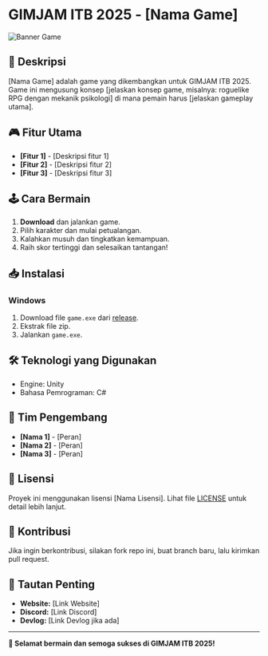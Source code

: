 # GIMJAM ITB 2025 - [Nama Game]

![Banner Game](link-banner-game.png)  

## 📌 Deskripsi
[Nama Game] adalah game yang dikembangkan untuk GIMJAM ITB 2025. Game ini mengusung konsep [jelaskan konsep game, misalnya: roguelike RPG dengan mekanik psikologi] di mana pemain harus [jelaskan gameplay utama].

## 🎮 Fitur Utama
- **[Fitur 1]** - [Deskripsi fitur 1]
- **[Fitur 2]** - [Deskripsi fitur 2]
- **[Fitur 3]** - [Deskripsi fitur 3]

## 🕹️ Cara Bermain
1. **Download** dan jalankan game.
2. Pilih karakter dan mulai petualangan.
3. Kalahkan musuh dan tingkatkan kemampuan.
4. Raih skor tertinggi dan selesaikan tantangan!

## 📥 Instalasi
### Windows
1. Download file `game.exe` dari [release](link-release).
2. Ekstrak file zip.
3. Jalankan `game.exe`.

## 🛠️ Teknologi yang Digunakan
- Engine: Unity
- Bahasa Pemrograman: C#

## 👥 Tim Pengembang
- **[Nama 1]** - [Peran]  
- **[Nama 2]** - [Peran]  
- **[Nama 3]** - [Peran]  

## 📜 Lisensi
Proyek ini menggunakan lisensi [Nama Lisensi]. Lihat file [LICENSE](LICENSE) untuk detail lebih lanjut.

## 🌟 Kontribusi
Jika ingin berkontribusi, silakan fork repo ini, buat branch baru, lalu kirimkan pull request.

## 🔗 Tautan Penting
- **Website:** [Link Website]
- **Discord:** [Link Discord]
- **Devlog:** [Link Devlog jika ada]

---
**🚀 Selamat bermain dan semoga sukses di GIMJAM ITB 2025!**

